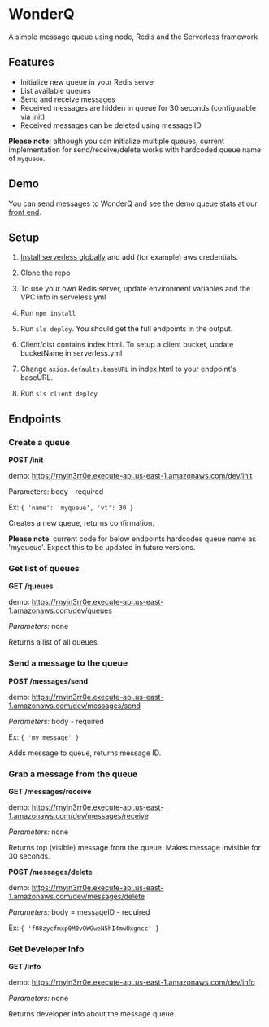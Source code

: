 # WonderQ

A simple message queue using node, Redis and the Serverless framework

## Features

* Initialize new queue in your Redis server
* List available queues
* Send and receive messages
* Received messages are hidden in queue for 30 seconds (configurable via init)
* Received messages can be deleted using message ID

**Please note:** although you can initialize multiple queues, current implementation for send/receive/delete works with hardcoded queue name of `myqueue`.

## Demo

You can send messages to WonderQ and see the demo queue stats at our [front end](http://quick-start-dev-serverlessdeploymentbucket-ntikgcvze067.s3-website-us-east-1.amazonaws.com/index.html).

## Setup

1. [Install serverless globally](https://serverless.com/framework/docs/providers/aws/guide/installation/) and add (for example) aws credentials.

2. Clone the repo

3. To use your own Redis server, update environment variables and the VPC info in serveless.yml

4. Run `npm install`

5. Run `sls deploy`. You should get the full endpoints in the output.

6. Client/dist contains index.html. To setup a client bucket, update bucketName in serverless.yml

7. Change `axios.defaults.baseURL` in index.html to your endpoint's baseURL.

8. Run `sls client deploy`

## Endpoints

### Create a queue

**POST /init**

demo: https://rnyin3rr0e.execute-api.us-east-1.amazonaws.com/dev/init

Parameters: body - required

Ex:
`{ 'name': 'myqueue', 'vt': 30 }`

Creates a new queue, returns confirmation.

**Please note**: current code for below endpoints hardcodes queue name as 'myqueue'. Expect this to be updated in future versions.

### Get list of queues

**GET /queues**

demo: https://rnyin3rr0e.execute-api.us-east-1.amazonaws.com/dev/queues

_Parameters:_ none

Returns a list of all queues.

### Send a message to the queue

**POST /messages/send**

demo: https://rnyin3rr0e.execute-api.us-east-1.amazonaws.com/dev/messages/send

_Parameters:_ body - required

Ex:
`{ 'my message' }`

Adds message to queue, returns message ID.

### Grab a message from the queue

**GET /messages/receive**

demo: https://rnyin3rr0e.execute-api.us-east-1.amazonaws.com/dev/messages/receive

_Parameters:_ none

Returns top (visible) message from the queue. Makes message invisible for 30 seconds.

**POST /messages/delete**

demo: https://rnyin3rr0e.execute-api.us-east-1.amazonaws.com/dev/messages/delete

_Parameters:_ body = messageID - required

Ex:
`{ 'f08zycfmxp0M0vQWGweN5hI4mwUxgncc' }`

### Get Developer Info

**GET /info**

demo: https://rnyin3rr0e.execute-api.us-east-1.amazonaws.com/dev/info

_Parameters:_ none

Returns developer info about the message queue.
